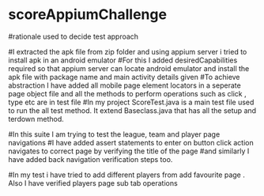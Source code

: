 # scoreAppiumChallenge

#rationale used to decide test approach

#I extracted the apk file from zip folder and using appium server i tried to install apk in an android emulator
#For this I added desiredCapabilities required so that appium server can locate android emulator and install the apk file with package name and main activity details given
#To achieve abstraction I have added all mobile page element locators in a seperate page object file and all the methods to perform operations such as click , type etc are in test file
#In my project ScoreTest.java is a main test file used to run the all test method. It extend Baseclass.java that has all the setup and terdown method.

#In this suite I am trying to test the league, team and player page navigations
#I have added assert statements to enter on button click action navigates to correct page by verifying the title of the page
#and similarly I have added back navigation verification steps too.

#In my test i have tried to add different players from add favourite page . Also I have verified players page sub tab operations

